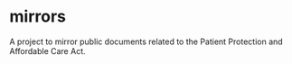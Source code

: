 # mirrors
A project to mirror public documents related to the Patient Protection and Affordable Care Act.
